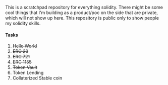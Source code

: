 This is a scratchpad repository for everything solidity. There might be some cool things that I'm building as a product/poc on the side that are private, which will not show up here. This repository is public only to show people my solidity skills.

#### Tasks

1. ~~Hello World~~
2. ~~ERC 20~~
3. ~~ERC 721~~
4. ~~ERC 1155~~
5. ~~Token Vault~~
6. Token Lending
7. Collaterized Stable coin
